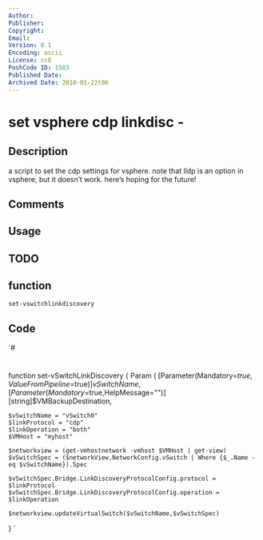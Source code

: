 ```yaml
---
Author: 
Publisher: 
Copyright: 
Email: 
Version: 0.1
Encoding: ascii
License: cc0
PoshCode ID: 1583
Published Date: 
Archived Date: 2010-01-22t06
---
```


# set vsphere cdp linkdisc - 

## Description

a script to set the cdp settings for vsphere. note that lldp is an option in vsphere, but it doesn’t work. here’s hoping for the future!

## Comments



## Usage



## TODO



## function

`set-vswitchlinkdiscovery`

## Code

`#
 #
 function set-vSwitchLinkDiscovery {
     Param (
          [Parameter(Mandatory=$true,ValueFromPipeline=$true)]$vSwitchName
         ,[Parameter(Mandatory=$true,HelpMessage="")][string]$VMBackupDestination,
 
 	$vSwitchName = "vSwitch0"
 	$linkProtocol = "cdp"
 	$linkOperation = "both"
 	$VMHost = "myhost"
 
 	$networkview = (get-vmhostnetwork -vmhost $VMHost | get-view)
 	$vSwitchSpec = ($networkView.NetworkConfig.vSwitch | Where {$_.Name -eq $vSwitchName}).Spec
 
 	$vSwitchSpec.Bridge.LinkDiscoveryProtocolConfig.protocol = $linkProtocol	$vSwitchSpec.Bridge.LinkDiscoveryProtocolConfig.operation = $linkOperation
 
 	$networkview.updateVirtualSwitch($vSwitchName,$vSwitchSpec)
 }
`

